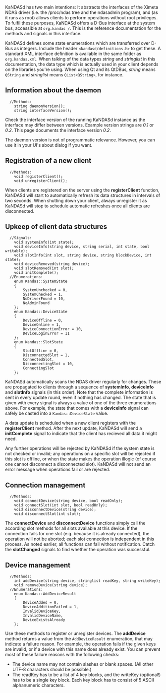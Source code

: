 KaNDASd has two main intentions: It abstracts the interfaces of the Ximeta NDAS driver (i.e. the /proc/ndas tree and the ndasadmin program), and (as it runs as root) allows clients to perform operations without root privileges. To fulfil these purposes, KaNDASd offers a D-Bus interface at the system bus, accessible at `org.kandas /`. This is the reference documentation for the methods and signals in this interface.

KaNDASd defines some state enumerations which are transferred over D-Bus as integers. Include the header `<kandasd/definitions.h>` to get these. A standard XML interface definition is available in the same folder as `org.kandas.xml`. When talking of the data types _string_ and _stringlist_ in this documentation, the data type which is actually used in your client depends on the libraries you're using. When using Qt and its QtDBus, _string_ means `QString` and _stringlist_ means `QList<QString>`, for instance.

## Information about the daemon ##

```
  //Methods:
    string daemonVersion();
    string interfaceVersion();
```

Check the interface version of the running KaNDASd instance as the interface may differ between versions. Example version strings are _0.1_ or _0.2_. This page documents the interface version _0.2_.

The daemon version is not of programmatic relevance. However, you can use it in your UI's about dialog if you want.

## Registration of a new client ##

```
  //Methods:
    void registerClient();
    void unregisterClient();
```

When clients are registered on the server using the **registerClient** function, KaNDASd will start to automatically refresh its data structures in intervals of two seconds. When shutting down your client, always unregister it as KaNDASd will stop to schedule automatic refreshes once all clients are disconnected.

## Upkeep of client data structures ##

```
  //Signals:
    void systemInfo(int state);
    void deviceInfo(string device, string serial, int state, bool writable);
    void slotInfo(int slot, string device, string blockDevice, int state);
    void deviceRemoved(string device);
    void slotRemoved(int slot);
    void initComplete();
  //Enumerations:
    enum Kandas::SystemState
    {
        SystemUnchecked = 0,
        SystemChecked = 1,
        NoDriverFound = 10,
        NoAdminFound
    };
    enum Kandas::DeviceState
    {
        DeviceOffline = 0,
        DeviceOnline = 1,
        DeviceConnectionError = 10,
        DeviceLoginError = 11
    };
    enum Kandas::SlotState
    {
        SlotOffline = 0,
        DisconnectedSlot = 1,
        ConnectedSlot,
        DisconnectingSlot = 10,
        ConnectingSlot
    };
```

KaNDASd automatically scans the NDAS driver regularly for changes. These are propagated to clients through a sequence of **systemInfo**, **deviceInfo** and **slotInfo** signals (in this order). Note that the complete information is sent in every update round, even if nothing has changed. The state that is given with every signal is always a value of one of the three enumerations above. For example, the state that comes with a **deviceInfo** signal can safely be casted into a `Kandas::DeviceState` value.

A data update is scheduled when a new client registers with the **registerClient** method. After the next update, KaNDASd will send a **initComplete** signal to indicate that the client has recieved all data it might need.

Any further operations will be rejected by KaNDASd if the system state is not checked or invalid; any operations on a specific slot will be rejected if this slot is offline, or when the state makes the operation illogic (of course one cannot disconnect a disconnected slot). KaNDASd will not send an error message when operations fail or are rejected.

## Connection management ##

```
  //Methods:
    void connectDevice(string device, bool readOnly);
    void connectSlot(int slot, bool readOnly);
    void disconnectDevice(string device);
    void disconnectSlot(int slot);
```

The **connectDevice** and **disconnectDevice** functions simply call the according slot methods for all slots available at this device. If the connection fails for one slot (e.g. because it is already connected), the operation will not be aborted; each slot connection is independent in this process. As noted earlier, all functions can fail without notification. Catch the **slotChanged** signals to find whether the operation was successful.

## Device management ##

```
  //Methods:
    int addDevice(string device, stringlist readKey, string writeKey);
    void removeDevice(string device);
  //Enumerations:
    enum Kandas::AddDeviceResult
    {
        DeviceAdded = 0,
        DeviceAdditionFailed = 1,
        InvalidDeviceKey,
        InvalidDeviceName,
        DeviceExistsAlready
    };
```

Use these methods to register or unregister devices. The **addDevice** method returns a value from the `AddDeviceResult` enumeration, that may indicate a failure reason. For example, the operation fails if the given keys are invalid, or if a device with this name does already exist. You can prevent most of these failure reasons with the following checks:

  * The device name may not contain slashes or blank spaces. (All other UTF-8 characters should be possible.)
  * The readKey has to be a list of 4 key blocks, and the writeKey (optional!) has to be a single key block. Each key block has to consist of 5 ASCII alphanumeric characters.
